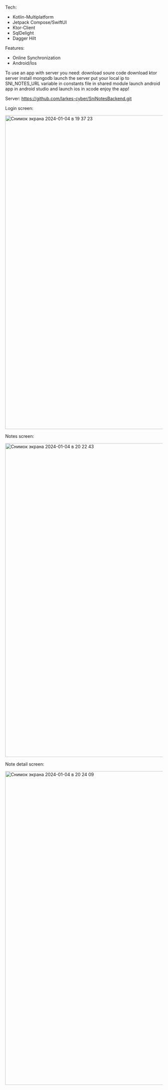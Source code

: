 Tech:
- Kotlin-Multiplatform
- Jetpack Compose/SwiftUI
- Ktor-Client
- SqlDelight
- Dagger Hilt

Features:
- Online Synchronization
- Android/Ios

To use an app with server you need:
download soure code
download ktor server
install mongodb
launch the server
put your local ip to SNI_NOTES_URL variable in constants file in shared module
launch android app in android studio and launch ios in xcode
enjoy the app!

Server: https://github.com/larkes-cyber/SniNotesBackend.git

Login screen:

<img width="1000" alt="Снимок экрана 2024-01-04 в 19 37 23" src="https://github.com/larkes-cyber/SniNotesMultiplatform/assets/79082708/08483928-aa6f-4e52-a7c6-1e3e053b2982">


Notes screen:

<img width="1000" alt="Снимок экрана 2024-01-04 в 20 22 43" src="https://github.com/larkes-cyber/SniNotesMultiplatform/assets/79082708/9501a1a6-c9c3-409a-8a28-115d4d27c529">

Note detail screen:

<img width="1000" alt="Снимок экрана 2024-01-04 в 20 24 09" src="https://github.com/larkes-cyber/SniNotesMultiplatform/assets/79082708/c3d88614-c0bc-466c-b9a9-1eb5be600c5a">

